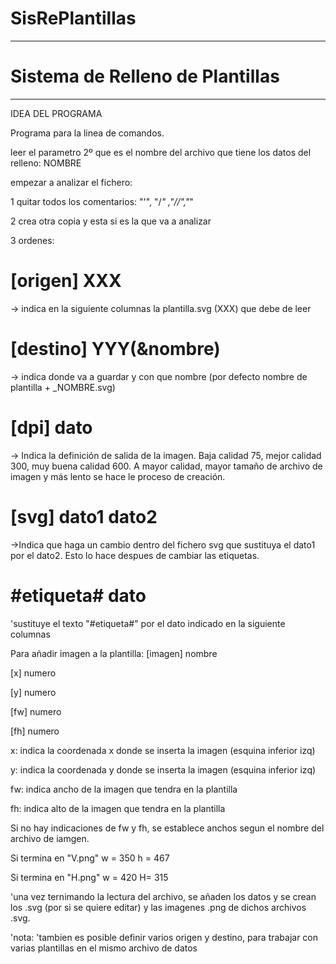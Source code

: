 # SisRePlantillas

**************************************** 
 # Sistema de Relleno de Plantillas 
**************************************** 
IDEA DEL PROGRAMA

Programa para la linea de comandos.

leer el parametro 2º que es el nombre del archivo que tiene los datos del relleno: NOMBRE

empezar a analizar el fichero:

1 quitar todos los comentarios: "'", "/*" ,"//","*"

2 crea otra copia y esta si es la que va a analizar

3 ordenes:
# [origen] XXX 
-> indica en la siguiente columnas la plantilla.svg (XXX) que debe de leer


# [destino] YYY(&nombre) 
-> indica donde va a guardar y con que nombre (por defecto nombre de plantilla + _NOMBRE.svg)


# [dpi] dato
-> Indica la definición de salida de la imagen. Baja calidad 75, mejor calidad 300, muy buena calidad 600. 
A mayor calidad, mayor tamaño de archivo de imagen y más lento se hace le proceso de creación.

# [svg] dato1 dato2
->Indica que haga un cambio dentro del fichero svg que sustituya el dato1 por el dato2.
Esto lo hace despues de cambiar las etiquetas.

# #etiqueta#  dato
'sustituye el texto "#etiqueta#" por el dato indicado en la siguiente columnas

Para añadir imagen a la plantilla:
[imagen] nombre

[x] numero

[y] numero

[fw]  numero

[fh]  numero

x: indica la coordenada x donde se inserta la imagen (esquina inferior izq)

y: indica la coordenada y donde se inserta la imagen  (esquina inferior izq)

fw: indica ancho de la imagen que tendra en la plantilla

fh: indica alto de la imagen que tendra en la plantilla 


Si no hay indicaciones de fw y fh, se establece anchos segun el nombre del archivo de iamgen.

Si termina en "V.png"
    w = 350
    h = 467



Si termina en "H.png" 
    w = 420
    H= 315






'una vez ternimando la lectura del archivo, se añaden los datos y se crean  los .svg (por si se quiere editar) y las imagenes .png de dichos archivos .svg.

'nota:
'tambien es posible definir varios origen y destino, para trabajar con varias plantillas en el mismo archivo de datos

